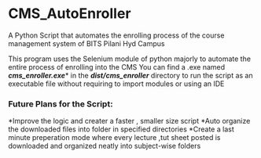 # CMS_AutoEnroller
A Python Script that automates the enrolling process of the course management system of BITS Pilani Hyd Campus

This program uses the Selenium module of python majorly to automate the entire process of enrolling into the CMS
You can find a .exe named ***cms_enroller.exe**** in the ***dist/cms_enroller*** directory to run the script as an executable file without requiring to import modules or using an IDE

### Future Plans for the Script:
\*Improve the logic and creater a faster , smaller size script
\*Auto organize the downloaded files into folder in specified directories
\*Create a last minute preperation mode where every lecture ,tut sheet posted is downloaded and organized neatly into subject-wise folders
 

